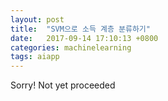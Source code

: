 ```yaml
---
layout: post
title:  "SVM으로 소득 계층 분류하기"
date:   2017-09-14 17:10:13 +0800
categories: machinelearning
tags: aiapp
---
```

Sorry! Not yet proceeded
